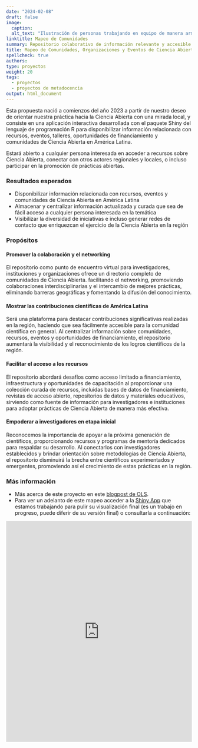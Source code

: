 ```yaml
---
date: "2024-02-08"
draft: false
image:
  caption: 
  alt_text: "Ilustración de personas trabajando en equipo de manera armoniosa"
linktitle: Mapeo de Comunidades
summary: Repositorio colaborativo de información relevante y accesible sobre eventos, oportunidades, cursos, comunidades y organizaciones de Ciencia Abierta en español. 
title: Mapeo de Comunidades, Organizaciones y Eventos de Ciencia Abierta en Latinoamérica
spellcheck: true
authors: 
type: proyectos
weight: 20
tags:
  - proyectos
  - proyectos de metadocencia
output: html_document
---
```


Esta propuesta nació a comienzos del año 2023 a partir de nuestro deseo de orientar nuestra práctica hacia la Ciencia Abierta con una mirada local, y consiste en una aplicación interactiva desarrollada con el paquete Shiny del lenguaje de programación R para disponibilizar información relacionada con recursos, eventos, talleres, oportunidades de financiamiento y comunidades de Ciencia Abierta en América Latina. 

Estará abierto a cualquier persona interesada en acceder a recursos sobre Ciencia Abierta, conectar con otros actores regionales y locales, o incluso participar en la promoción de prácticas abiertas. 

### Resultados esperados

* Disponibilizar información relacionada con recursos, eventos y comunidades de Ciencia Abierta en América Latina
* Almacenar y centralizar información actualizada y curada que sea de fácil acceso a cualquier persona interesada en la temática
* Visibilizar la diversidad de iniciativas e incluso generar redes de contacto que enriquezcan el ejercicio de la Ciencia Abierta en la región

### Propósitos

#### Promover la colaboración y el networking

El repositorio como punto de encuentro virtual para investigadores, instituciones y organizaciones ofrece un directorio completo de comunidades de Ciencia Abierta. facilitando el networking, promoviendo colaboraciones interdisciplinarias y el intercambio de mejores prácticas, eliminando barreras geográficas y fomentando la difusión del conocimiento.

#### Mostrar las contribuciones científicas de América Latina

Será una plataforma para destacar contribuciones significativas realizadas en la región, haciendo que sea fácilmente accesible para la comunidad científica en general. Al centralizar información sobre comunidades, recursos, eventos y oportunidades de financiamiento, el repositorio aumentará la visibilidad y el reconocimiento de los logros científicos de la región.

#### Facilitar el acceso a los recursos

El repositorio abordará desafíos como acceso limitado a financiamiento, infraestructura y oportunidades de capacitación al proporcionar una colección curada de recursos, incluidas bases de datos de financiamiento, revistas de acceso abierto, repositorios de datos y materiales educativos, sirviendo como fuente de información para investigadores e instituciones para adoptar prácticas de Ciencia Abierta de manera más efectiva.

#### Empoderar a investigadores en etapa inicial

Reconocemos la importancia de apoyar a la próxima generación de científicos, proporcionando recursos y programas de mentoría dedicados para respaldar su desarrollo. Al conectarlos con investigadores establecidos y brindar orientación sobre metodologías de Ciencia Abierta, el repositorio disminuirá la brecha entre científicos experimentados y emergentes, promoviendo así el crecimiento de estas prácticas en la región.

### Más información
* Más acerca de este proyecto en este [blogpost de OLS](https://openlifesci.org/posts/2023/07/17/ols-7-mapping-open-science-communities-LATAM/ "Blogpost sobre el proyecto"). 
* Para ver un adelanto de este mapeo acceder a la [Shiny App](https://metadocencia.shinyapps.io/mapeo_comunidades/) que estamos trabajando para pulir su visualización final (es un trabajo en progreso, puede diferir de su versión final) o consultarla a continuación:

<iframe height="600" width="100%" frameborder="no" src="https://metadocencia.shinyapps.io/mapeo_comunidades/"> </iframe>



